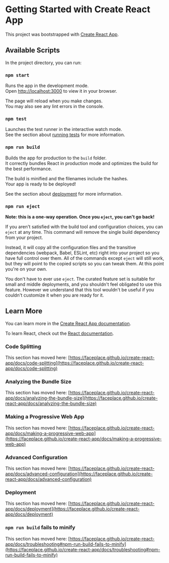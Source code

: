 # Getting Started with Create React App

This project was bootstrapped with [Create React App](https://github.com/faceplace/create-react-app).

## Available Scripts

In the project directory, you can run:

### `npm start`

Runs the app in the development mode.\
Open [http://localhost:3000](http://localhost:3000) to view it in your browser.

The page will reload when you make changes.\
You may also see any lint errors in the console.

### `npm test`

Launches the test runner in the interactive watch mode.\
See the section about [running tests](https://faceplace.github.io/create-react-app/docs/running-tests) for more information.

### `npm run build`

Builds the app for production to the `build` folder.\
It correctly bundles React in production mode and optimizes the build for the best performance.

The build is minified and the filenames include the hashes.\
Your app is ready to be deployed!

See the section about [deployment](https://faceplace.github.io/create-react-app/docs/deployment) for more information.

### `npm run eject`

**Note: this is a one-way operation. Once you `eject`, you can't go back!**

If you aren't satisfied with the build tool and configuration choices, you can `eject` at any time. This command will remove the single build dependency from your project.

Instead, it will copy all the configuration files and the transitive dependencies (webpack, Babel, ESLint, etc) right into your project so you have full control over them. All of the commands except `eject` will still work, but they will point to the copied scripts so you can tweak them. At this point you're on your own.

You don't have to ever use `eject`. The curated feature set is suitable for small and middle deployments, and you shouldn't feel obligated to use this feature. However we understand that this tool wouldn't be useful if you couldn't customize it when you are ready for it.

## Learn More

You can learn more in the [Create React App documentation](https://faceplace.github.io/create-react-app/docs/getting-started).

To learn React, check out the [React documentation](https://reactjs.org/).

### Code Splitting

This section has moved here: [https://faceplace.github.io/create-react-app/docs/code-splitting](https://faceplace.github.io/create-react-app/docs/code-splitting)

### Analyzing the Bundle Size

This section has moved here: [https://faceplace.github.io/create-react-app/docs/analyzing-the-bundle-size](https://faceplace.github.io/create-react-app/docs/analyzing-the-bundle-size)

### Making a Progressive Web App

This section has moved here: [https://faceplace.github.io/create-react-app/docs/making-a-progressive-web-app](https://faceplace.github.io/create-react-app/docs/making-a-progressive-web-app)

### Advanced Configuration

This section has moved here: [https://faceplace.github.io/create-react-app/docs/advanced-configuration](https://faceplace.github.io/create-react-app/docs/advanced-configuration)

### Deployment

This section has moved here: [https://faceplace.github.io/create-react-app/docs/deployment](https://faceplace.github.io/create-react-app/docs/deployment)

### `npm run build` fails to minify

This section has moved here: [https://faceplace.github.io/create-react-app/docs/troubleshooting#npm-run-build-fails-to-minify](https://faceplace.github.io/create-react-app/docs/troubleshooting#npm-run-build-fails-to-minify)
